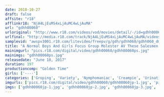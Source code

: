 ```yaml
---
date: 2018-10-27
draft: false
affsite: "r18"
afflinkr18: "NjA4LjEuMS4xLjAuMC4wLjAuMA"
url: "gdhh00060"
urloriginal: "http://www.r18.com/videos/vod/movies/detail/-/id=gdhh00060"
urlfinal: "http://media.r18.com/track/NjA4LjEuMS4xLjAuMC4wLjAuMA/videos/vod/movies/detail/-/id=gdhh00060"
samplevid: "awspv3001.r18.com/litevideo/freepv/g/gdh/gdhh060/gdhh060_dmb_w.mp4"
title: "A Normal Boys And Girls Focus Group Molester AV These Salesmen And Saleswomen Participated In An Anti-Molester Training Session, With The Man Acting The Part Of The Molester, And The Lady Being The Victim, But Then He Started Feeling Her Up And Getting Overly Excited, And The Both Of Them Got Out Of Control! They Started Ignoring Our Instructions And Now He Was Fully Erect! At First She Resisted, But Then She Got Seriously Horny And Started Massively Leaking All Over Herself!"
mainimgurl: "pics.r18.com/digital/video/gdhh00060/gdhh00060ps.jpg"
mainimgs: "gdhh00060ps.jpg"
releasedate: "June 18, 2017"
duration: 197
productioncomp: "Golden Time"
girls: ['----']
categories: ['Groping', 'Variety', 'Nymphomaniac', 'Creampie', 'Urination', 'Hi-Def']
imgurls: ['pics.r18.com/digital/video/gdhh00060/gdhh00060jp-1.jpg', 'pics.r18.com/digital/video/gdhh00060/gdhh00060jp-2.jpg', 'pics.r18.com/digital/video/gdhh00060/gdhh00060jp-3.jpg', 'pics.r18.com/digital/video/gdhh00060/gdhh00060jp-4.jpg', 'pics.r18.com/digital/video/gdhh00060/gdhh00060jp-5.jpg', 'pics.r18.com/digital/video/gdhh00060/gdhh00060jp-6.jpg', 'pics.r18.com/digital/video/gdhh00060/gdhh00060jp-7.jpg', 'pics.r18.com/digital/video/gdhh00060/gdhh00060jp-8.jpg', 'pics.r18.com/digital/video/gdhh00060/gdhh00060jp-9.jpg', 'pics.r18.com/digital/video/gdhh00060/gdhh00060jp-10.jpg', 'pics.r18.com/digital/video/gdhh00060/gdhh00060jp-11.jpg', 'pics.r18.com/digital/video/gdhh00060/gdhh00060jp-12.jpg', 'pics.r18.com/digital/video/gdhh00060/gdhh00060jp-13.jpg', 'pics.r18.com/digital/video/gdhh00060/gdhh00060jp-14.jpg', 'pics.r18.com/digital/video/gdhh00060/gdhh00060jp-15.jpg', 'pics.r18.com/digital/video/gdhh00060/gdhh00060jp-16.jpg', 'pics.r18.com/digital/video/gdhh00060/gdhh00060jp-17.jpg', 'pics.r18.com/digital/video/gdhh00060/gdhh00060jp-18.jpg', 'pics.r18.com/digital/video/gdhh00060/gdhh00060jp-19.jpg', 'pics.r18.com/digital/video/gdhh00060/gdhh00060jp-20.jpg']
imgs: ['gdhh00060jp-1.jpg', 'gdhh00060jp-2.jpg', 'gdhh00060jp-3.jpg', 'gdhh00060jp-4.jpg', 'gdhh00060jp-5.jpg', 'gdhh00060jp-6.jpg', 'gdhh00060jp-7.jpg', 'gdhh00060jp-8.jpg', 'gdhh00060jp-9.jpg', 'gdhh00060jp-10.jpg', 'gdhh00060jp-11.jpg', 'gdhh00060jp-12.jpg', 'gdhh00060jp-13.jpg', 'gdhh00060jp-14.jpg', 'gdhh00060jp-15.jpg', 'gdhh00060jp-16.jpg', 'gdhh00060jp-17.jpg', 'gdhh00060jp-18.jpg', 'gdhh00060jp-19.jpg', 'gdhh00060jp-20.jpg']
---
```

